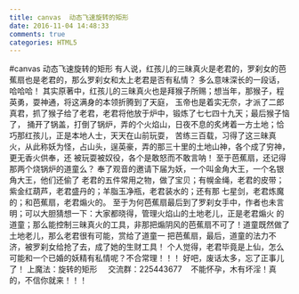 ```yaml
---
title: canvas  动态飞速旋转的矩形
date: 2016-11-04 14:48:33
comments: true
categories: HTML5
---
```


#canvas  动态飞速旋转的矩形
有人说，红孩儿的三昧真火是老君的，罗刹女的芭蕉扇也是老君的，那么罗刹女和太上老君是否有私情？
多么意味深长的一段话，哈哈哈！
其实原著中，红孩儿的三昧真火也是拜猴子所赐；想当年，那猴子，程英勇，耍神通，将这满身的本领折腾到了天庭，
玉帝也是着实无奈，才派了二郎真君，抓了猴子给了老君，老君将他放于炉中，锻炼了七七四十九天；最后猴子恼了，
捅开了锅盖，打倒了锅炉，弄的个火焰山，日夜不息的炙烤着一方土地；恰巧那红孩儿，正是本地人士，天天在山前玩耍，
苦练三百载，习得了这三昧真火，从此称妖为怪，占山头，逞英豪，弄的那三十里的土地山神，各个成了穷神，更无香火供奉，还
被玩耍被奴役，各个是敢怒而不敢言呐！
至于芭蕉扇，还记得那两个烧锅炉的道童么？ 奉了观音的邀请下届为妖，一个叫金角大王，一个名银角大王，他们还偷了
老君的五件常用之物，做了宝贝；有幌金绳，老君的皮带；紫金红葫芦，老君盛丹的；羊脂玉净瓶，老君装水的；还有那
七星剑，老君炼魔的；和芭蕉扇，老君煽火的。
至于为何芭蕉扇最后到了罗刹女手中，作者也未言明；可以大胆猜想一下：大家都晓得，管理火焰山的土地老儿，正是老君煽火
的道童；那么能控制三昧真火的工具，非那把煽阴风的芭蕉扇不可了！道童既然做了土地老儿，那么老君很有可能，赏给了道童一
把芭蕉扇，最后，道童的法力不济，被罗刹女给抢了去，成了她的生财工具！
个人觉得，老君毕竟是上仙，怎么可能和一个已婚的妖精有私情呢？不合常理！！！
好吧，废话太多，忘了正事儿了！
上魔法：旋转的矩形
 
 
交流群：225443677    不能怀孕，木有坏淫！真的，不信你就来！！！
 
